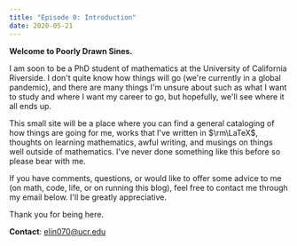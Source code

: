 ```yaml
---
title: "Episode 0: Introduction"
date: 2020-05-21
---
```


**Welcome to Poorly Drawn Sines.**

I am soon to be a PhD student of mathematics at the University of California Riverside. I don't quite know how things will go (we're currently in a global pandemic), and there are many things I'm unsure about such as what I want to study and where I want my career to go, but hopefully, we'll see where it all ends up.

This small site will be a place where you can find a general cataloging of how things are going for me, works that I've written in $\rm\LaTeX$, thoughts on learning mathematics, awful writing, and musings on things well outside of mathematics. I've never done something like this before so please bear with me.

If you have comments, questions, or would like to offer some advice to me (on math, code, life, or on running this blog), feel free to contact me through my email below. I'll be greatly appreciative.

Thank you for being here.

**Contact**: elin070@ucr.edu

